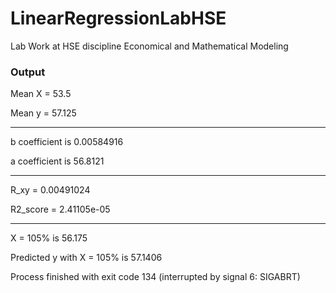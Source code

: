 # LinearRegressionLabHSE
Lab Work at HSE discipline Economical and Mathematical Modeling

### Output

Mean X = 53.5

Mean y = 57.125
___________________________________
b coefficient is 0.00584916 

a coefficient is 56.8121
___________________________________
R_xy = 0.00491024 

R2_score = 2.41105e-05
___________________________________
X = 105% is 56.175 

Predicted y with X = 105% is 57.1406

Process finished with exit code 134 (interrupted by signal 6: SIGABRT)
